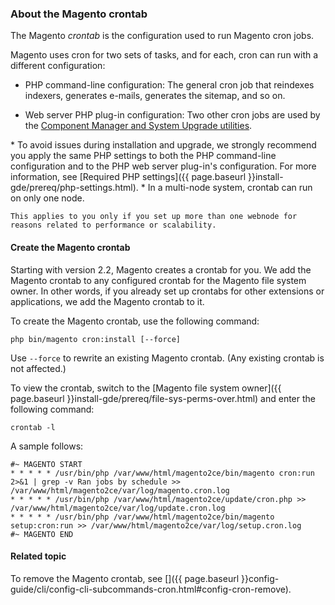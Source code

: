 <div markdown="1">

### About the Magento crontab
The Magento _crontab_ is the configuration used to run Magento cron jobs.

Magento uses cron for two sets of tasks, and for each, cron can run with a different configuration:

*	PHP command-line configuration: The general cron job that reindexes indexers, generates e-mails, generates the sitemap, and so on.

*	Web server PHP plug-in configuration: Two other cron jobs are used by the [Component Manager and System Upgrade utilities]({{page.baseurl}}comp-mgr/bk-compman-upgrade-guide.html).

<div class="bs-callout bs-callout-warning" markdown="1">
*	To avoid issues during installation and upgrade, we strongly recommend you apply the same PHP settings to both the PHP command-line configuration and to the PHP web server plug-in's configuration. 
	For more information, see [Required PHP settings]({{ page.baseurl }}install-gde/prereq/php-settings.html).
*	In a multi-node system, crontab can run on only one node. 

	This applies to you only if you set up more than one webnode for reasons related to performance or scalability.
</div>

#### Create the Magento crontab
Starting with version 2.2, Magento creates a crontab for you. We add the Magento crontab to any configured crontab for the Magento file system owner. In other words, if you already set up crontabs for other extensions or applications, we add the Magento crontab to it.

To create the Magento crontab, use the following command:

	php bin/magento cron:install [--force]

Use `--force` to rewrite an existing Magento crontab. (Any existing crontab is not affected.)

To view the crontab, switch to the [Magento file system owner]({{ page.baseurl }}install-gde/prereq/file-sys-perms-over.html) and enter the following command:

	crontab -l

A sample follows:

	#~ MAGENTO START
	* * * * * /usr/bin/php /var/www/html/magento2ce/bin/magento cron:run 2>&1 | grep -v Ran jobs by schedule >> /var/www/html/magento2ce/var/log/magento.cron.log
	* * * * * /usr/bin/php /var/www/html/magento2ce/update/cron.php >> /var/www/html/magento2ce/var/log/update.cron.log
	* * * * * /usr/bin/php /var/www/html/magento2ce/bin/magento setup:cron:run >> /var/www/html/magento2ce/var/log/setup.cron.log
	#~ MAGENTO END

#### Related topic
To remove the Magento crontab, see []({{ page.baseurl }}config-guide/cli/config-cli-subcommands-cron.html#config-cron-remove).
